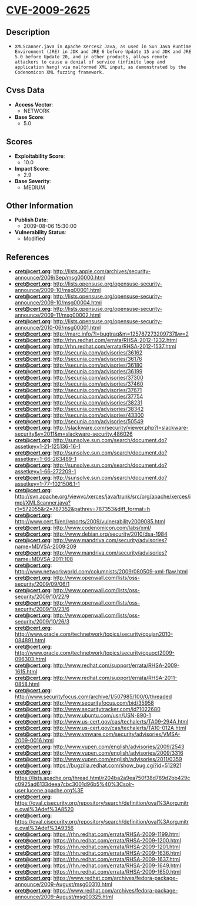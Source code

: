 
# [CVE-2009-2625](http://lists.apple.com/archives/security-announce/2009/Sep/msg00000.html)

## Description

- `XMLScanner.java in Apache Xerces2 Java, as used in Sun Java Runtime Environment (JRE) in JDK and JRE 6 before Update 15 and JDK and JRE 5.0 before Update 20, and in other products, allows remote attackers to cause a denial of service (infinite loop and application hang) via malformed XML input, as demonstrated by the Codenomicon XML fuzzing framework.`

## Cvss Data

- **Access Vector**:
  - NETWORK
- **Base Score**:
  - 5.0

## Scores

- **Exploitability Score**:
  - 10.0
- **Impact Score**:
  - 2.9
- **Base Severity**:
  - MEDIUM

## Other Information

- **Publish Date**:
  - 2009-08-06 15:30:00
- **Vulnerability Status**:
  - Modified

## References

- **cret@cert.org**: http://lists.apple.com/archives/security-announce/2009/Sep/msg00000.html
- **cret@cert.org**: http://lists.opensuse.org/opensuse-security-announce/2009-10/msg00001.html
- **cret@cert.org**: http://lists.opensuse.org/opensuse-security-announce/2009-10/msg00004.html
- **cret@cert.org**: http://lists.opensuse.org/opensuse-security-announce/2009-11/msg00002.html
- **cret@cert.org**: http://lists.opensuse.org/opensuse-security-announce/2010-06/msg00001.html
- **cret@cert.org**: http://marc.info/?l=bugtraq&m=125787273209737&w=2
- **cret@cert.org**: http://rhn.redhat.com/errata/RHSA-2012-1232.html
- **cret@cert.org**: http://rhn.redhat.com/errata/RHSA-2012-1537.html
- **cret@cert.org**: http://secunia.com/advisories/36162
- **cret@cert.org**: http://secunia.com/advisories/36176
- **cret@cert.org**: http://secunia.com/advisories/36180
- **cret@cert.org**: http://secunia.com/advisories/36199
- **cret@cert.org**: http://secunia.com/advisories/37300
- **cret@cert.org**: http://secunia.com/advisories/37460
- **cret@cert.org**: http://secunia.com/advisories/37671
- **cret@cert.org**: http://secunia.com/advisories/37754
- **cret@cert.org**: http://secunia.com/advisories/38231
- **cret@cert.org**: http://secunia.com/advisories/38342
- **cret@cert.org**: http://secunia.com/advisories/43300
- **cret@cert.org**: http://secunia.com/advisories/50549
- **cret@cert.org**: http://slackware.com/security/viewer.php?l=slackware-security&y=2011&m=slackware-security.486026
- **cret@cert.org**: http://sunsolve.sun.com/search/document.do?assetkey=1-21-125136-16-1
- **cret@cert.org**: http://sunsolve.sun.com/search/document.do?assetkey=1-66-263489-1
- **cret@cert.org**: http://sunsolve.sun.com/search/document.do?assetkey=1-66-272209-1
- **cret@cert.org**: http://sunsolve.sun.com/search/document.do?assetkey=1-77-1021506.1-1
- **cret@cert.org**: http://svn.apache.org/viewvc/xerces/java/trunk/src/org/apache/xerces/impl/XMLScanner.java?r1=572055&r2=787352&pathrev=787353&diff_format=h
- **cret@cert.org**: http://www.cert.fi/en/reports/2009/vulnerability2009085.html
- **cret@cert.org**: http://www.codenomicon.com/labs/xml/
- **cret@cert.org**: http://www.debian.org/security/2010/dsa-1984
- **cret@cert.org**: http://www.mandriva.com/security/advisories?name=MDVSA-2009:209
- **cret@cert.org**: http://www.mandriva.com/security/advisories?name=MDVSA-2011:108
- **cret@cert.org**: http://www.networkworld.com/columnists/2009/080509-xml-flaw.html
- **cret@cert.org**: http://www.openwall.com/lists/oss-security/2009/09/06/1
- **cret@cert.org**: http://www.openwall.com/lists/oss-security/2009/10/22/9
- **cret@cert.org**: http://www.openwall.com/lists/oss-security/2009/10/23/6
- **cret@cert.org**: http://www.openwall.com/lists/oss-security/2009/10/26/3
- **cret@cert.org**: http://www.oracle.com/technetwork/topics/security/cpujan2010-084891.html
- **cret@cert.org**: http://www.oracle.com/technetwork/topics/security/cpuoct2009-096303.html
- **cret@cert.org**: http://www.redhat.com/support/errata/RHSA-2009-1615.html
- **cret@cert.org**: http://www.redhat.com/support/errata/RHSA-2011-0858.html
- **cret@cert.org**: http://www.securityfocus.com/archive/1/507985/100/0/threaded
- **cret@cert.org**: http://www.securityfocus.com/bid/35958
- **cret@cert.org**: http://www.securitytracker.com/id?1022680
- **cret@cert.org**: http://www.ubuntu.com/usn/USN-890-1
- **cret@cert.org**: http://www.us-cert.gov/cas/techalerts/TA09-294A.html
- **cret@cert.org**: http://www.us-cert.gov/cas/techalerts/TA10-012A.html
- **cret@cert.org**: http://www.vmware.com/security/advisories/VMSA-2009-0016.html
- **cret@cert.org**: http://www.vupen.com/english/advisories/2009/2543
- **cret@cert.org**: http://www.vupen.com/english/advisories/2009/3316
- **cret@cert.org**: http://www.vupen.com/english/advisories/2011/0359
- **cret@cert.org**: https://bugzilla.redhat.com/show_bug.cgi?id=512921
- **cret@cert.org**: https://lists.apache.org/thread.html/r204ba2a9ea750f38d789d2bb429cc0925ad6133deea7cbc3001d96b5%40%3Csolr-user.lucene.apache.org%3E
- **cret@cert.org**: https://oval.cisecurity.org/repository/search/definition/oval%3Aorg.mitre.oval%3Adef%3A8520
- **cret@cert.org**: https://oval.cisecurity.org/repository/search/definition/oval%3Aorg.mitre.oval%3Adef%3A9356
- **cret@cert.org**: https://rhn.redhat.com/errata/RHSA-2009-1199.html
- **cret@cert.org**: https://rhn.redhat.com/errata/RHSA-2009-1200.html
- **cret@cert.org**: https://rhn.redhat.com/errata/RHSA-2009-1201.html
- **cret@cert.org**: https://rhn.redhat.com/errata/RHSA-2009-1636.html
- **cret@cert.org**: https://rhn.redhat.com/errata/RHSA-2009-1637.html
- **cret@cert.org**: https://rhn.redhat.com/errata/RHSA-2009-1649.html
- **cret@cert.org**: https://rhn.redhat.com/errata/RHSA-2009-1650.html
- **cret@cert.org**: https://www.redhat.com/archives/fedora-package-announce/2009-August/msg00310.html
- **cret@cert.org**: https://www.redhat.com/archives/fedora-package-announce/2009-August/msg00325.html
